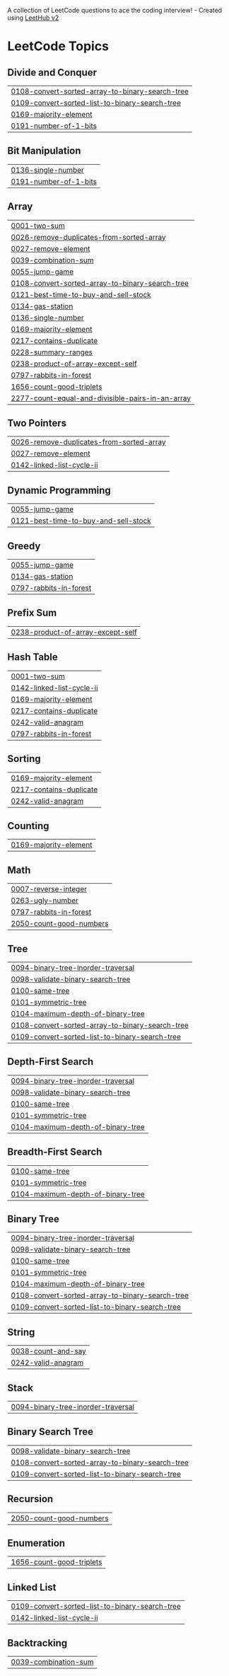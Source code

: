 A collection of LeetCode questions to ace the coding interview! - Created using [LeetHub v2](https://github.com/arunbhardwaj/LeetHub-2.0)
<!---LeetCode Topics Start-->
# LeetCode Topics
## Divide and Conquer
|  |
| ------- |
| [0108-convert-sorted-array-to-binary-search-tree](https://github.com/Vipul987654/leethub/tree/master/0108-convert-sorted-array-to-binary-search-tree) |
| [0109-convert-sorted-list-to-binary-search-tree](https://github.com/Vipul987654/leethub/tree/master/0109-convert-sorted-list-to-binary-search-tree) |
| [0169-majority-element](https://github.com/Vipul987654/leethub/tree/master/0169-majority-element) |
| [0191-number-of-1-bits](https://github.com/Vipul987654/leethub/tree/master/0191-number-of-1-bits) |
## Bit Manipulation
|  |
| ------- |
| [0136-single-number](https://github.com/Vipul987654/leethub/tree/master/0136-single-number) |
| [0191-number-of-1-bits](https://github.com/Vipul987654/leethub/tree/master/0191-number-of-1-bits) |
## Array
|  |
| ------- |
| [0001-two-sum](https://github.com/Vipul987654/leethub/tree/master/0001-two-sum) |
| [0026-remove-duplicates-from-sorted-array](https://github.com/Vipul987654/leethub/tree/master/0026-remove-duplicates-from-sorted-array) |
| [0027-remove-element](https://github.com/Vipul987654/leethub/tree/master/0027-remove-element) |
| [0039-combination-sum](https://github.com/Vipul987654/leethub/tree/master/0039-combination-sum) |
| [0055-jump-game](https://github.com/Vipul987654/leethub/tree/master/0055-jump-game) |
| [0108-convert-sorted-array-to-binary-search-tree](https://github.com/Vipul987654/leethub/tree/master/0108-convert-sorted-array-to-binary-search-tree) |
| [0121-best-time-to-buy-and-sell-stock](https://github.com/Vipul987654/leethub/tree/master/0121-best-time-to-buy-and-sell-stock) |
| [0134-gas-station](https://github.com/Vipul987654/leethub/tree/master/0134-gas-station) |
| [0136-single-number](https://github.com/Vipul987654/leethub/tree/master/0136-single-number) |
| [0169-majority-element](https://github.com/Vipul987654/leethub/tree/master/0169-majority-element) |
| [0217-contains-duplicate](https://github.com/Vipul987654/leethub/tree/master/0217-contains-duplicate) |
| [0228-summary-ranges](https://github.com/Vipul987654/leethub/tree/master/0228-summary-ranges) |
| [0238-product-of-array-except-self](https://github.com/Vipul987654/leethub/tree/master/0238-product-of-array-except-self) |
| [0797-rabbits-in-forest](https://github.com/Vipul987654/leethub/tree/master/0797-rabbits-in-forest) |
| [1656-count-good-triplets](https://github.com/Vipul987654/leethub/tree/master/1656-count-good-triplets) |
| [2277-count-equal-and-divisible-pairs-in-an-array](https://github.com/Vipul987654/leethub/tree/master/2277-count-equal-and-divisible-pairs-in-an-array) |
## Two Pointers
|  |
| ------- |
| [0026-remove-duplicates-from-sorted-array](https://github.com/Vipul987654/leethub/tree/master/0026-remove-duplicates-from-sorted-array) |
| [0027-remove-element](https://github.com/Vipul987654/leethub/tree/master/0027-remove-element) |
| [0142-linked-list-cycle-ii](https://github.com/Vipul987654/leethub/tree/master/0142-linked-list-cycle-ii) |
## Dynamic Programming
|  |
| ------- |
| [0055-jump-game](https://github.com/Vipul987654/leethub/tree/master/0055-jump-game) |
| [0121-best-time-to-buy-and-sell-stock](https://github.com/Vipul987654/leethub/tree/master/0121-best-time-to-buy-and-sell-stock) |
## Greedy
|  |
| ------- |
| [0055-jump-game](https://github.com/Vipul987654/leethub/tree/master/0055-jump-game) |
| [0134-gas-station](https://github.com/Vipul987654/leethub/tree/master/0134-gas-station) |
| [0797-rabbits-in-forest](https://github.com/Vipul987654/leethub/tree/master/0797-rabbits-in-forest) |
## Prefix Sum
|  |
| ------- |
| [0238-product-of-array-except-self](https://github.com/Vipul987654/leethub/tree/master/0238-product-of-array-except-self) |
## Hash Table
|  |
| ------- |
| [0001-two-sum](https://github.com/Vipul987654/leethub/tree/master/0001-two-sum) |
| [0142-linked-list-cycle-ii](https://github.com/Vipul987654/leethub/tree/master/0142-linked-list-cycle-ii) |
| [0169-majority-element](https://github.com/Vipul987654/leethub/tree/master/0169-majority-element) |
| [0217-contains-duplicate](https://github.com/Vipul987654/leethub/tree/master/0217-contains-duplicate) |
| [0242-valid-anagram](https://github.com/Vipul987654/leethub/tree/master/0242-valid-anagram) |
| [0797-rabbits-in-forest](https://github.com/Vipul987654/leethub/tree/master/0797-rabbits-in-forest) |
## Sorting
|  |
| ------- |
| [0169-majority-element](https://github.com/Vipul987654/leethub/tree/master/0169-majority-element) |
| [0217-contains-duplicate](https://github.com/Vipul987654/leethub/tree/master/0217-contains-duplicate) |
| [0242-valid-anagram](https://github.com/Vipul987654/leethub/tree/master/0242-valid-anagram) |
## Counting
|  |
| ------- |
| [0169-majority-element](https://github.com/Vipul987654/leethub/tree/master/0169-majority-element) |
## Math
|  |
| ------- |
| [0007-reverse-integer](https://github.com/Vipul987654/leethub/tree/master/0007-reverse-integer) |
| [0263-ugly-number](https://github.com/Vipul987654/leethub/tree/master/0263-ugly-number) |
| [0797-rabbits-in-forest](https://github.com/Vipul987654/leethub/tree/master/0797-rabbits-in-forest) |
| [2050-count-good-numbers](https://github.com/Vipul987654/leethub/tree/master/2050-count-good-numbers) |
## Tree
|  |
| ------- |
| [0094-binary-tree-inorder-traversal](https://github.com/Vipul987654/leethub/tree/master/0094-binary-tree-inorder-traversal) |
| [0098-validate-binary-search-tree](https://github.com/Vipul987654/leethub/tree/master/0098-validate-binary-search-tree) |
| [0100-same-tree](https://github.com/Vipul987654/leethub/tree/master/0100-same-tree) |
| [0101-symmetric-tree](https://github.com/Vipul987654/leethub/tree/master/0101-symmetric-tree) |
| [0104-maximum-depth-of-binary-tree](https://github.com/Vipul987654/leethub/tree/master/0104-maximum-depth-of-binary-tree) |
| [0108-convert-sorted-array-to-binary-search-tree](https://github.com/Vipul987654/leethub/tree/master/0108-convert-sorted-array-to-binary-search-tree) |
| [0109-convert-sorted-list-to-binary-search-tree](https://github.com/Vipul987654/leethub/tree/master/0109-convert-sorted-list-to-binary-search-tree) |
## Depth-First Search
|  |
| ------- |
| [0094-binary-tree-inorder-traversal](https://github.com/Vipul987654/leethub/tree/master/0094-binary-tree-inorder-traversal) |
| [0098-validate-binary-search-tree](https://github.com/Vipul987654/leethub/tree/master/0098-validate-binary-search-tree) |
| [0100-same-tree](https://github.com/Vipul987654/leethub/tree/master/0100-same-tree) |
| [0101-symmetric-tree](https://github.com/Vipul987654/leethub/tree/master/0101-symmetric-tree) |
| [0104-maximum-depth-of-binary-tree](https://github.com/Vipul987654/leethub/tree/master/0104-maximum-depth-of-binary-tree) |
## Breadth-First Search
|  |
| ------- |
| [0100-same-tree](https://github.com/Vipul987654/leethub/tree/master/0100-same-tree) |
| [0101-symmetric-tree](https://github.com/Vipul987654/leethub/tree/master/0101-symmetric-tree) |
| [0104-maximum-depth-of-binary-tree](https://github.com/Vipul987654/leethub/tree/master/0104-maximum-depth-of-binary-tree) |
## Binary Tree
|  |
| ------- |
| [0094-binary-tree-inorder-traversal](https://github.com/Vipul987654/leethub/tree/master/0094-binary-tree-inorder-traversal) |
| [0098-validate-binary-search-tree](https://github.com/Vipul987654/leethub/tree/master/0098-validate-binary-search-tree) |
| [0100-same-tree](https://github.com/Vipul987654/leethub/tree/master/0100-same-tree) |
| [0101-symmetric-tree](https://github.com/Vipul987654/leethub/tree/master/0101-symmetric-tree) |
| [0104-maximum-depth-of-binary-tree](https://github.com/Vipul987654/leethub/tree/master/0104-maximum-depth-of-binary-tree) |
| [0108-convert-sorted-array-to-binary-search-tree](https://github.com/Vipul987654/leethub/tree/master/0108-convert-sorted-array-to-binary-search-tree) |
| [0109-convert-sorted-list-to-binary-search-tree](https://github.com/Vipul987654/leethub/tree/master/0109-convert-sorted-list-to-binary-search-tree) |
## String
|  |
| ------- |
| [0038-count-and-say](https://github.com/Vipul987654/leethub/tree/master/0038-count-and-say) |
| [0242-valid-anagram](https://github.com/Vipul987654/leethub/tree/master/0242-valid-anagram) |
## Stack
|  |
| ------- |
| [0094-binary-tree-inorder-traversal](https://github.com/Vipul987654/leethub/tree/master/0094-binary-tree-inorder-traversal) |
## Binary Search Tree
|  |
| ------- |
| [0098-validate-binary-search-tree](https://github.com/Vipul987654/leethub/tree/master/0098-validate-binary-search-tree) |
| [0108-convert-sorted-array-to-binary-search-tree](https://github.com/Vipul987654/leethub/tree/master/0108-convert-sorted-array-to-binary-search-tree) |
| [0109-convert-sorted-list-to-binary-search-tree](https://github.com/Vipul987654/leethub/tree/master/0109-convert-sorted-list-to-binary-search-tree) |
## Recursion
|  |
| ------- |
| [2050-count-good-numbers](https://github.com/Vipul987654/leethub/tree/master/2050-count-good-numbers) |
## Enumeration
|  |
| ------- |
| [1656-count-good-triplets](https://github.com/Vipul987654/leethub/tree/master/1656-count-good-triplets) |
## Linked List
|  |
| ------- |
| [0109-convert-sorted-list-to-binary-search-tree](https://github.com/Vipul987654/leethub/tree/master/0109-convert-sorted-list-to-binary-search-tree) |
| [0142-linked-list-cycle-ii](https://github.com/Vipul987654/leethub/tree/master/0142-linked-list-cycle-ii) |
## Backtracking
|  |
| ------- |
| [0039-combination-sum](https://github.com/Vipul987654/leethub/tree/master/0039-combination-sum) |
<!---LeetCode Topics End-->